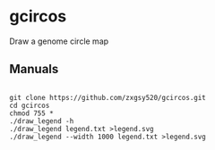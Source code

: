 # gcircos
Draw a genome circle map
## Manuals
<pre><code>
git clone https://github.com/zxgsy520/gcircos.git
cd gcircos
chmod 755 *
./draw_legend -h
./draw_legend legend.txt >legend.svg
./draw_legend --width 1000 legend.txt >legend.svg
</code></pre>
